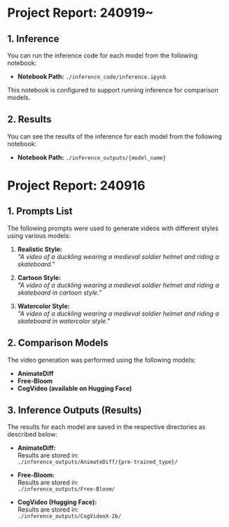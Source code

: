 # Project Report: 240919~
## 1. Inference

You can run the inference code for each model from the following notebook:

- **Notebook Path:** `./inference_code/inference.ipynb`

This notebook is configured to support running inference for comparison models. 

## 2. Results

You can see the results of the inference for each model from the following notebook:

- **Notebook Path:** `./inference_outputs/{model_name}`


# Project Report: 240916

## 1. Prompts List

The following prompts were used to generate videos with different styles using various models:

1. **Realistic Style:**  
   *"A video of a duckling wearing a medieval soldier helmet and riding a skateboard."*

2. **Cartoon Style:**  
   *"A video of a duckling wearing a medieval soldier helmet and riding a skateboard in cartoon style."*

3. **Watercolor Style:**  
   *"A video of a duckling wearing a medieval soldier helmet and riding a skateboard in watercolor style."*

## 2. Comparison Models

The video generation was performed using the following models:

- **AnimateDiff**  
- **Free-Bloom**
- **CogVideo (available on Hugging Face)**  

## 3. Inference Outputs (Results)

The results for each model are saved in the respective directories as described below:

- **AnimateDiff:**  
  Results are stored in:  
  `./inference_outputs/AnimateDiff/{pre-trained_type}/`

- **Free-Bloom:**  
  Results are stored in:  
  `./inference_outputs/Free-Bloom/`

- **CogVideo (Hugging Face):**  
  Results are stored in:  
  `./inference_outputs/CogVideoX-2b/`
